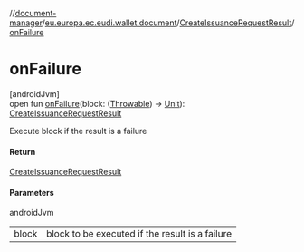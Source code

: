 //[document-manager](../../../index.md)/[eu.europa.ec.eudi.wallet.document](../index.md)/[CreateIssuanceRequestResult](index.md)/[onFailure](on-failure.md)

# onFailure

[androidJvm]\
open fun [onFailure](on-failure.md)(block: ([Throwable](https://kotlinlang.org/api/latest/jvm/stdlib/kotlin/-throwable/index.html)) -&gt; [Unit](https://kotlinlang.org/api/latest/jvm/stdlib/kotlin/-unit/index.html)): [CreateIssuanceRequestResult](index.md)

Execute block if the result is a failure

#### Return

[CreateIssuanceRequestResult](index.md)

#### Parameters

androidJvm

| | |
|---|---|
| block | block to be executed if the result is a failure |

